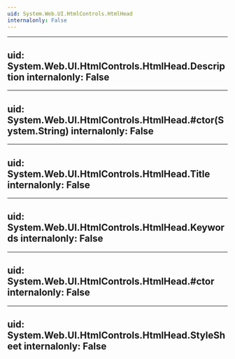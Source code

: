```yaml
---
uid: System.Web.UI.HtmlControls.HtmlHead
internalonly: False
---
```


---
uid: System.Web.UI.HtmlControls.HtmlHead.Description
internalonly: False
---

---
uid: System.Web.UI.HtmlControls.HtmlHead.#ctor(System.String)
internalonly: False
---

---
uid: System.Web.UI.HtmlControls.HtmlHead.Title
internalonly: False
---

---
uid: System.Web.UI.HtmlControls.HtmlHead.Keywords
internalonly: False
---

---
uid: System.Web.UI.HtmlControls.HtmlHead.#ctor
internalonly: False
---

---
uid: System.Web.UI.HtmlControls.HtmlHead.StyleSheet
internalonly: False
---
